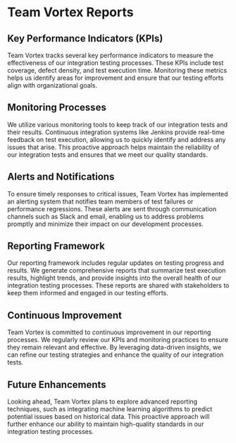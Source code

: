 # Team Vortex Reports

## Key Performance Indicators (KPIs)
Team Vortex tracks several key performance indicators to measure the effectiveness of our integration testing processes. These KPIs include test coverage, defect density, and test execution time. Monitoring these metrics helps us identify areas for improvement and ensure that our testing efforts align with organizational goals.

## Monitoring Processes
We utilize various monitoring tools to keep track of our integration tests and their results. Continuous integration systems like Jenkins provide real-time feedback on test execution, allowing us to quickly identify and address any issues that arise. This proactive approach helps maintain the reliability of our integration tests and ensures that we meet our quality standards.

## Alerts and Notifications
To ensure timely responses to critical issues, Team Vortex has implemented an alerting system that notifies team members of test failures or performance regressions. These alerts are sent through communication channels such as Slack and email, enabling us to address problems promptly and minimize their impact on our development processes.

## Reporting Framework
Our reporting framework includes regular updates on testing progress and results. We generate comprehensive reports that summarize test execution results, highlight trends, and provide insights into the overall health of our integration testing processes. These reports are shared with stakeholders to keep them informed and engaged in our testing efforts.

## Continuous Improvement
Team Vortex is committed to continuous improvement in our reporting processes. We regularly review our KPIs and monitoring practices to ensure they remain relevant and effective. By leveraging data-driven insights, we can refine our testing strategies and enhance the quality of our integration tests.

## Future Enhancements
Looking ahead, Team Vortex plans to explore advanced reporting techniques, such as integrating machine learning algorithms to predict potential issues based on historical data. This proactive approach will further enhance our ability to maintain high-quality standards in our integration testing processes. 